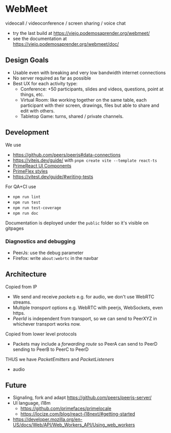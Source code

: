 # WebMeet

videocall / videoconference / screen sharing / voice chat

* try the last build at https://viejo.podemosaprender.org/webmeet/
* see the documentation at https://viejo.podemosaprender.org/webmeet/doc/

## Design Goals

* Usable even with breaking and very low bandwidth internet connections
* No server required as far as possible
* Best UX for each activity type:
   * Conference: +50 participants, slides and videos, questions, point at things, etc.
   * Virtual Room: like working together on the same table, each participant with their screen, drawings, files but able to share and edit with others.
   * Tabletop Game: turns, shared / private channels.

## Development

We use 

* https://github.com/peers/peerjs#data-connections
* https://vitejs.dev/guide/ with ```pnpm create vite --template react-ts```
* [PrimeReact UI Components](https://primereact.org/button/)
* [PrimeFlex styles](https://primeflex.org/installation)
* https://vitest.dev/guide/#writing-tests

For QA+CI use

* ```npm run lint```
* ```npm run test```
* ```npm run test-coverage```
* ```npm run doc```

Documentation is deployed under the `public` folder so it's visible on gitpages

### Diagnostics and debugging

* PeerJs: use the debug parameter
* Firefox: write `about:webrtc` in the navbar

## Architecture

Copied from IP

* We send and receive _packets_ e.g. for audio, we don't use WebRTC streams.
* Multiple _transport_ options e.g. WebRTC with peerjs, WebSockets, even https.
* _PeerId_ is independent from transport, so we can send to PeerXYZ in whichever transport works now.

Copied from lower level protocols

* Packets may include a _forwarding route_ so PeerA can send to PeerD sending to PeerB to PeerC to PeerD

THUS we have _PacketEmitters_ and _PacketListeners_
* audio

## Future

* Signaling, fork and adapt https://github.com/peers/peerjs-server/ 
* UI language, i18m
   * https://github.com/primefaces/primelocale
   * https://locize.com/blog/react-i18next/#getting-started
* https://developer.mozilla.org/en-US/docs/Web/API/Web_Workers_API/Using_web_workers
